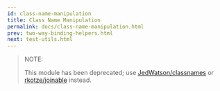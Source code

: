 ```yaml
---
id: class-name-manipulation
title: Class Name Manipulation
permalink: docs/class-name-manipulation.html
prev: two-way-binding-helpers.html
next: test-utils.html
---
```


> NOTE:
>
> This module has been deprecated; use [JedWatson/classnames](https://github.com/JedWatson/classnames) or [rkotze/joinable](https://github.com/rkotze/joinable) instead.

